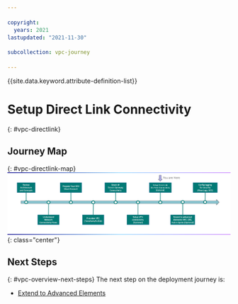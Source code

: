 ```yaml
---

copyright:
  years: 2021
lastupdated: "2021-11-30"

subcollection: vpc-journey

---
```


{{site.data.keyword.attribute-definition-list}}

# Setup Direct Link Connectivity
{: #vpc-directlink}

## Journey Map
{: #vpc-directlink-map}
![Architecture](images/directlink/journey-map.png){: class="center"}


## Next Steps
{: #vpc-overview-next-steps}
The next step on the deployment journey is:
* [Extend to Advanced Elements](/docs/vpc-journey?topic=vpc-journey-vpc-advanced-elements)
